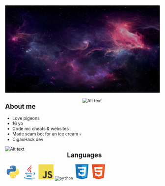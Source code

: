 ![GitHub steats](photo_2023-03-09_19-44-34.jpg)

<img src="https://github-readme-stats.vercel.app/api?username=NebulousPigeon&theme=tokyonight&show_icons=true" alt="Alt text" align="right" width="50%">

## About me

-  Love pigeons
-  16 yo
-  Code mc cheats & websites
-  Made scam bot for an ice cream :skull:
-  CiganHack dev

<img src="https://github-readme-stats.vercel.app/api/top-langs/?username=dxxxxy&theme=tokyonight&langs_count=8&layout=compact" alt="Alt text" align="left" width="40%">

## Languages
 
<code><img height="50" alt="python" src="https://github.com/devicons/devicon/blob/master/icons/python/python-original.svg"></code>
<code><img height="50" alt="java" src="https://github.com/devicons/devicon/blob/master/icons/java/java-original.svg"></code>
<code><img height="50" alt="python" src="https://github.com/devicons/devicon/blob/master/icons/javascript/javascript-original.svg"></code>
<code><img height="50" alt="python" src="https://upload.wikimedia.org/wikipedia/commons/thumb/c/c9/JSON_vector_logo.svg/2048px-JSON_vector_logo.svg.png"></code>
<code><img height="50" alt="python" src="https://github.com/devicons/devicon/blob/master/icons/css3/css3-original.svg"></code>
<code><img height="50" alt="python" src="https://github.com/devicons/devicon/blob/master/icons/html5/html5-original.svg"></code>
 
